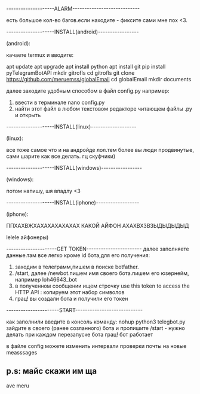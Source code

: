 --------------------ALARM----------------------------

есть большое кол-во багов.если находите - фиксите сами мне пох <3.

--------------------INSTALL(android)-----------------

(android):

качаете termux
и вводите:

apt update
apt upgrade
apt install python
apt install git
pip install pyTelegramBotAPI
mkdir gitrofls
cd gitrofls
git clone https://github.com/meruemss/globalEmail
cd globalEmail
mkdir documents

далее заходите удобным способом в файл config.py например:

1) ввести в терминале nano config.py
2) найти этот файл в любом текстовом редакторе читающем файлы .py и открыть

--------------------INSTALL(linux)-------------------

(linux):

все тоже самое что и на андройде лол.тем более вы люди продвинутые, сами шарите как все делать. гц скуфчики)

--------------------INSTALL(windows)-----------------

(windows):

потом напишу, шя впадлу <3

--------------------INSTALL(iphone)------------------

(iphone):

ППХАХВЖХАХАХАХАХАХАХ 
КАКОЙ АЙФОН АХАХВХЗВЗЫДЫДЫДЫД

lelele айфонеры)

---------------------GET TOKEN-----------------------
далее заполняете данные.там все легко кроме id бота,для его получения:

1) заходим в телеграмм,пишем в поиске botfather.
2) /start, далее /newbot.пишем имя своего бота.пишем его юзернейм, например loh46643_bot
3) в полученном сообщении ищем строчку use this token to access the HTTP API : копируем этот набор символов
4) грац! вы создали бота и получили его токен

----------------------START----------------------------

как заполнили введите в консоль команду:
nohup python3 telegbot.py
зайдите в своего (ранее созланного) бота и пропишите 
/start - нужно делать при каждом перезапуске бота
грац! бот работает

в файле config можете изменить интервали проверки почты 
на новыe measssages

p.s: майс скажи им ща
-------------------------------------------------------

ave meru